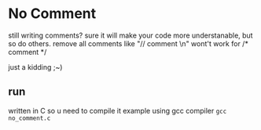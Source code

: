 # No Comment
still writing comments?
sure it will make your code more understanable, but so do others.
remove all comments like "// comment \n"
wont't work for /* comment */

just a kidding ;~)

## run
written in C so u need to compile it
example using gcc compiler
`gcc no_comment.c`